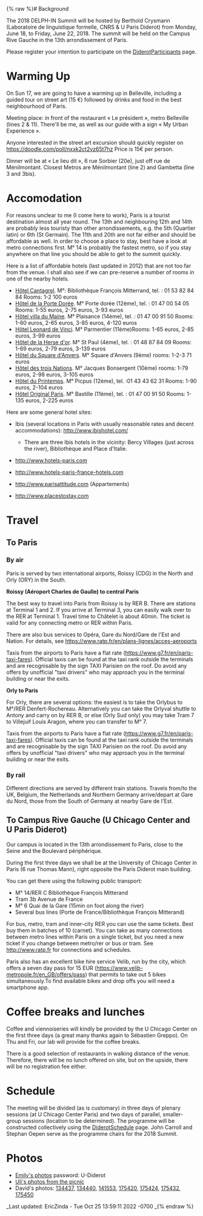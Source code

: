 {% raw %}# Background

The 2018 DELPH-IN Summit will be hosted by Berthold Crysmann
(Laboratoire de linguistique formelle, CNRS & U Paris Diderot) from
Monday, June 18, to Friday, June 22, 2018. The summit will be held on
the Campus Rive Gauche in the 13th arrondissement of Paris.

Please register your intention to participate on the
[DiderotParticipants](../DiderotParticipants) page.

# Warming Up

On Sun 17, we are going to have a warming up in Belleville, including a
guided tour on street art (15 €) followed by drinks and food in the best
neighbourhood of Paris.

Meeting place: in front of the restaurant « Le président », metro
Belleville (lines 2 & 11). There'll be me, as well as our guide with a
sign « My Urban Experience ».

Anyone interested in the street art excursion should quickly register on
<https://doodle.com/poll/nxxk2ct2vz65t7hz> Price is 15€ per person.

Dinner will be at « Le lieu dit », 6 rue Sorbier (20e), just off rue de
Ménilmontant. Closest Metros are Ménilmontant (line 2) and Gambetta
(line 3 and 3bis).

# Accomodation

For reasons unclear to me (I come here to work), Paris is a tourist
destination almost all year round. The 13th and neighbouring 12th and
14th are probably less touristy than other arrondissements, e.g. the 5th
(Quartier latin) or 6th (St Germain). The 11th and 20th are not far
either and should be affordable as well. In order to choose a place to
stay, best have a look at metro connections first. M° 14 is probably the
fastest metro, so if you stay anywhere on that line you should be able
to get to the summit quickly.

Here is a list of affordable hotels (last updated in 2012) that are not
too far from the venue. I shall also see if we can pre-reserve a number
of rooms in one of the nearby hotels.

- [Hôtel Cantagrel](http://www.hotelcantagrel.com/). M°: Bibliothèque
François Mitterrand, tel. : 01 53 82 84 84 Rooms: 1-2 100 euros
- [Hôtel de la Porte Dorée](http://www.hoteldelaportedoree.com/). M°
Porte dorée (12ème), tel. : 01 47 00 54 05 Rooms: 1-55 euros, 2-75
euros, 3-93 euros
- [Hôtel villa du Maine](http://www.hotel-paris-villadumaine.com/). M°
Plaisance (14ème), tel. : 01 47 00 91 50 Rooms: 1-60 euros, 2-65
euros, 3-85 euros, 4-120 euros
- [Hôtel Leonard de Vinci](http://www.hotelleonarddevinci.com/en/). M°
Parmentier (11ème)Rooms: 1-65 euros, 2-85 euros, 3-99 euros
- [Hôtel de la Herse
d'or](http://www.parishotelherseor.com/rates-hotel-herse-dor-paris/).
M° St Paul (4ème), tel. : 01 48 87 84 09 Rooms: 1-69 euros, 2-79
euros, 3-139 euros
- [Hôtel du Square d'Anvers](http://www.hotel-paris-montmartre.com/).
M° Square d'Anvers (9ème) rooms: 1-2-3 71 euros
- [Hôtel des trois Nations](http://hotel3nations.online.fr/). M°
Jacques Bonsergent (10ème) rooms: 1-79 euros, 2-98 euros, 3-105
euros
- [Hôtel du Printemps](http://www.hotel-paris-printemps.com/). M°
Picpus (12ème), tel. :01 43 43 62 31 Rooms: 1-90 euros, 2-104 euros
- [Hôtel Original Paris](http://www.hoteloriginalparis.com/). M°
Bastille (11ème), tel. : 01 47 00 91 50 Rooms: 1-135 euros, 2-225
euros

Here are some general hotel sites:

- Ibis (several locations in Paris with usually reasonable rates and
decent accommodations): <http://www.ibishotel.com/>
  
  - There are three Ibis hotels in the vicinity: Bercy Villages
(just across the river), Bibliothèque and Place d'Italie.
- <http://www.hotels-paris.com>
- <http://www.hotels-paris-france-hotels.com>
- <http://www.parisattitude.com> (Appartements)
- <http://www.placestostay.com>

# Travel

## To Paris

### By air

Paris is served by two international airports, Roissy (CDG) in the North
and Orly (ORY) in the South.

**Roissy (Aéroport Charles de Gaulle) to central Paris**

The best way to travel into Paris from Roissy is by RER B. There are
stations at Terminal 1 and 2. If you arrive at Terminal 3, you can
easily walk over to the RER at Terminal 1. Travel time to Châtelet is
about 40min. The ticket is valid for any connecting metro or RER within
Paris.

There are also bus services to Opéra, Gare du Nord/Gare de l'Est and
Nation. For details, see
<https://www.ratp.fr/en/plans-lignes/acces-aeroports>

Taxis from the airports to Paris have a flat rate
(<https://www.g7.fr/en/paris-taxi-fares>). Official taxis can be found
at the taxi rank outside the terminals and are recognisable by the sign
TAXI Parisien on the roof. Do avoid any offers by unofficial "taxi
drivers" who may approach you in the terminal building or near the
exits.

**Orly to Paris**

For Orly, there are several options: the easiest is to take the Orlybus
to M°/RER Denfert-Rochereau. Alternatively you can take the Orlyval
shuttle to Antony and carry on by RER B, or else (Orly Sud only) you may
take Tram 7 to Villejuif Louis Aragon, where you can transfer to M° 7.

Taxis from the airports to Paris have a flat rate
(<https://www.g7.fr/en/paris-taxi-fares>). Official taxis can be found
at the taxi rank outside the terminals and are recognisable by the sign
TAXI Parisien on the roof. Do avoid any offers by unofficial "taxi
drivers" who may approach you in the terminal building or near the
exits.

### By rail

Different directions are served by different train stations. Travels
from/to the UK, Belgium, the Netherlands and Northern Germany
arrive/depart at Gare du Nord, those from the South of Germany at nearby
Gare de l'Est.

## To Campus Rive Gauche (U Chicago Center and U Paris Diderot)

Our campus is located in the 13th arrondissement fo Paris, close to the
Seine and the Boulevard périphérique.

During the first three days we shall be at the University of Chicago
Center in Paris (6 rue Thomas Mann), right opposite the Paris Diderot
main building.

You can get there using the following public transport:

- M° 14/RER C Bibliothèque François Mitterand
- Tram 3b Avenue de France
- M° 6 Quai de la Gare (15min on foot along the river)
- Several bus lines (Porte de France/Bibliothèque François Mitterand)

For bus, metro, tram and inner-city RER you can use the same tickets.
Best buy them in batches of 10 (carnet). You can take as many
connections between metro lines within Paris on a single ticket, but you
need a new ticket if you change between metro/rer or bus or tram. See
<http://www.ratp.fr> for connections and schedules.

Paris also has an excellent bike hire service Velib, run by the city,
which offers a seven day pass for 15 EUR
(<https://www.velib-metropole.fr/en_GB/offers/pass>) that permits to
take out 5 bikes simultaneously.To find available bikes and drop offs
you will need a smartphone app.

# Coffee breaks and lunches

Coffee and viennoiseries will kindly be provided by the U Chicago Center
on the first three days (a great many thanks again to Sébastien Greppo).
On Thu and Fri, our lab will provide for the coffee breaks.

There is a good selection of restaurants in walking distance of the
venue. Therefore, there will be no lunch offered on site, but on the
upside, there will be no registration fee either.

# Schedule

The meeting will be divided (as is customary) in three days of plenary
sessions (at U Chicago Center Paris) and two days of parallel,
smaller-group sessions (location to be determined). The programme will
be constructed collectively using the [DiderotSchedule](../DiderotSchedule)
page. John Carroll and Stephan Oepen serve as the programme chairs for
the 2018 Summit.

# Photos

- [Emily's photos](https://erbonzo.smugmug.com/Travel/DELPH-IN-2018/)
password: U-Diderot
- [Uli's photos from the
picnic](https://erbonzo.smugmug.com/Sharing/DiderotPicnic/)
- David's photos:
[134437](http://users.sussex.ac.uk/~johnca/summit-2018/David-photos/IMG_20180619_134437.jpg),
[134440](http://users.sussex.ac.uk/~johnca/summit-2018/David-photos/IMG_20180619_134440.jpg),
[141553](http://users.sussex.ac.uk/~johnca/summit-2018/David-photos/IMG_20180619_141553.jpg),
[175420](http://users.sussex.ac.uk/~johnca/summit-2018/David-photos/IMG_20180620_175420.jpg),
[175424](http://users.sussex.ac.uk/~johnca/summit-2018/David-photos/IMG_20180620_175424.jpg),
[175432](http://users.sussex.ac.uk/~johnca/summit-2018/David-photos/IMG_20180620_175432.jpg),
[175450](http://users.sussex.ac.uk/~johnca/summit-2018/David-photos/IMG_20180620_175450.jpg)

_Last updated: EricZinda - Tue Oct 25 13:59:11 2022 -0700
_{% endraw %}